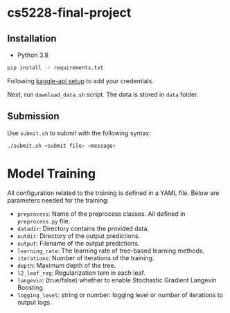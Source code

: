 # cs5228-final-project

## Installation

- Python 3.8

```bash
pip install -r requirements.txt
```

Following [kaggle-api setup](https://github.com/Kaggle/kaggle-api#api-credentials) to add your credentials.

Next, run `download_data.sh` script. The data is stored in `data` folder.

## Submission

Use `submit.sh` to submit with the following syntax:

```bash
./submit.sh <submit file> <message>
```

# Model Training

All configuration related to the training is defined in a YAML file. Below are parameters needed for the training:

- `preprocess`: Name of the preprocess classes. All defined in `preprocess.py` file.
- `datadir`: Directory contains the provided data.
- `outdir`: Directory of the output predictions.
- `output`: Filename of the output predictions.
- `learning_rate`: The learning rate of tree-based learning methods.
- `iterations`: Number of iterations of the training.
- `depth`: Maximum depth of the tree.
- `l2_leaf_reg`: Regularization tern in each leaf.
- `langevin`: (true/false) whether to enable Stochastic Gradient Langevin Boosting.
- `logging_level`: string or number: logging level or number of iterations to output logs.

